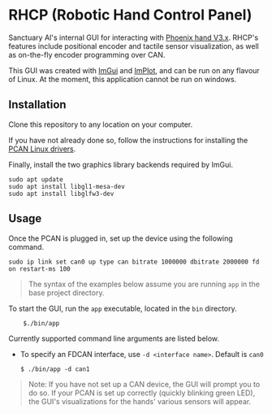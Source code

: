 # RHCP (Robotic Hand Control Panel)

Sanctuary AI's internal GUI for interacting with [Phoenix hand V3.x](https://sanctuaryai.atlassian.net/wiki/spaces/EMBD/pages/1115357218/WBH+V3). RHCP's features include positional encoder and tactile sensor visualization, as well as on-the-fly encoder programming over CAN. 

This GUI was created with [ImGui](https://github.com/ocornut/imgui) and [ImPlot](https://github.com/epezent/implot), and can be run on any flavour of Linux. At the moment, this application cannot be run on windows.


## Installation

Clone this repository to any location on your computer.

If you have not already done so, follow the instructions for installing the [PCAN Linux drivers](https://www.peak-system.com/fileadmin/media/linux/index.htm). 

Finally, install the two graphics library backends required by ImGui. 

```
sudo apt update
sudo apt install libgl1-mesa-dev
sudo apt install libglfw3-dev
```

## Usage

Once the PCAN is plugged in, set up the device using the following command.

```
sudo ip link set can0 up type can bitrate 1000000 dbitrate 2000000 fd on restart-ms 100
```

> The syntax of the examples below assume you are running ```app``` in the base project directory.

To start the GUI, run the `app` executable, located in the `bin` directory. 
```
    $./bin/app
```

Currently supported command line arguments are listed below.  

* To specify an FDCAN interface, use `-d <interface name>`. Default is `can0`
    ```
    $ ./bin/app -d can1
    ```
    
> Note: If you have not set up a CAN device, the GUI will prompt you to do so. If your PCAN is set up correctly (quickly blinking green LED), the GUI's visualizations for the hands' various sensors will appear.





